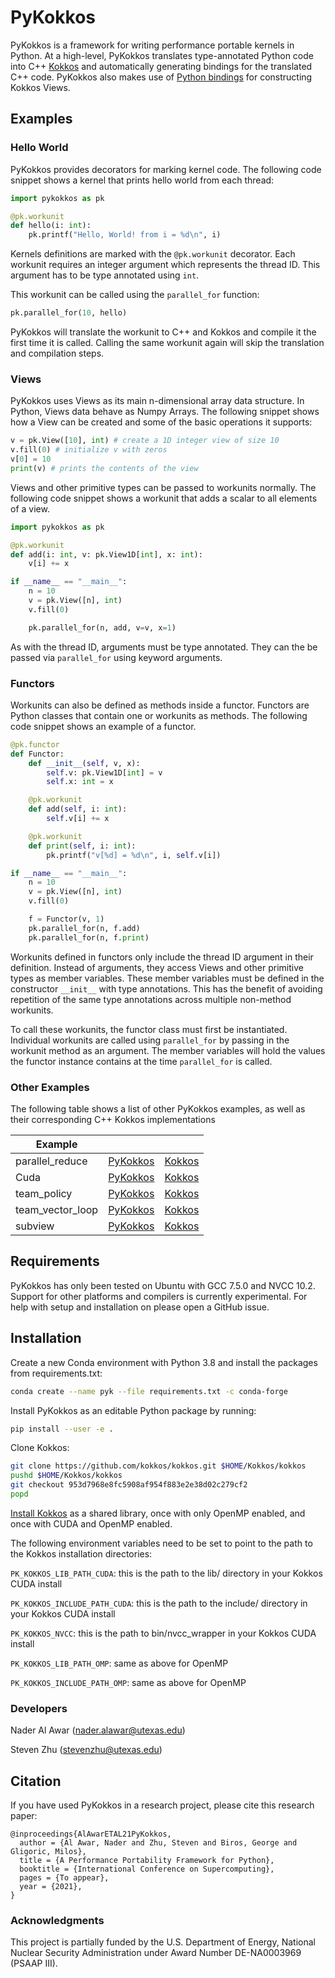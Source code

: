 # PyKokkos

PyKokkos is a framework for writing performance portable kernels in
Python. At a high-level, PyKokkos translates type-annotated Python
code into C++ [Kokkos](https://github.com/kokkos/kokkos/) and
automatically generating bindings for the translated C++ code.
PyKokkos also makes use of [Python
bindings](https://github.com/kokkos/kokkos-python) for constructing
Kokkos Views.

## Examples

### Hello World

PyKokkos provides decorators for marking kernel code. The following
code snippet shows a kernel that prints hello world from each thread:

```python
import pykokkos as pk

@pk.workunit
def hello(i: int):
    pk.printf("Hello, World! from i = %d\n", i)
```

Kernels definitions are marked with the `@pk.workunit` decorator. Each
workunit requires an integer argument which represents the thread ID.
This argument has to be type annotated using `int`.

This workunit can be called using the `parallel_for` function:

```python
pk.parallel_for(10, hello)
```

PyKokkos will translate the workunit to C++ and Kokkos and compile it
the first time it is called. Calling the same workunit again will skip
the translation and compilation steps.

### Views

PyKokkos uses Views as its main n-dimensional array data structure. In
Python, Views data behave as Numpy Arrays. The following snippet shows
how a View can be created and some of the basic operations it
supports:

```python
v = pk.View([10], int) # create a 1D integer view of size 10
v.fill(0) # initialize v with zeros
v[0] = 10
print(v) # prints the contents of the view
```

Views and other primitive types can be passed to workunits normally.
The following code snippet shows a workunit that adds a scalar to all
elements of a view.

```python
import pykokkos as pk

@pk.workunit
def add(i: int, v: pk.View1D[int], x: int):
    v[i] += x

if __name__ == "__main__":
    n = 10
    v = pk.View([n], int)
    v.fill(0)

    pk.parallel_for(n, add, v=v, x=1)
```

As with the thread ID, arguments must be type annotated. They can the
be passed via `parallel_for` using keyword arguments.

### Functors

Workunits can also be defined as methods inside a functor. Functors
are Python classes that contain one or workunits as methods. The
following code snippet shows an example of a functor.

```python
@pk.functor
def Functor:
    def __init__(self, v, x):
        self.v: pk.View1D[int] = v
        self.x: int = x

    @pk.workunit
    def add(self, i: int):
        self.v[i] += x

    @pk.workunit
    def print(self, i: int):
        pk.printf("v[%d] = %d\n", i, self.v[i])

if __name__ == "__main__":
    n = 10
    v = pk.View([n], int)
    v.fill(0)

    f = Functor(v, 1)
    pk.parallel_for(n, f.add)
    pk.parallel_for(n, f.print)
```

Workunits defined in functors only include the thread ID argument in
their definition. Instead of arguments, they access Views and other
primitive types as member variables. These member variables must be
defined in the constructor `__init__` with type annotations. This has
the benefit of avoiding repetition of the same type annotations across
multiple non-method workunits.

To call these workunits, the functor class must first be instantiated.
Individual workunits are called using `parallel_for` by passing in the
workunit method as an argument. The member variables will hold the
values the functor instance contains at the time `parallel_for` is
called.

### Other Examples

The following table shows a list of other PyKokkos examples, as well
as their corresponding C++ Kokkos implementations

| Example  | | |
| -------- | - | - |
| parallel_reduce | [PyKokkos](https://github.com/kokkos/pykokkos/blob/main/examples/kokkos-tutorials/functor/02.py) | [Kokkos](https://github.com/kokkos/kokkos-tutorials/blob/main/Exercises/02/Solution/exercise_2_solution.cpp) |
| Cuda | [PyKokkos](https://github.com/kokkos/pykokkos/blob/main/examples/kokkos-tutorials/functor/04.py) | [Kokkos](https://github.com/kokkos/kokkos-tutorials/blob/main/Exercises/04/Solution/exercise_4_solution.cpp) |
| team_policy | [PyKokkos](https://github.com/kokkos/pykokkos/blob/main/examples/kokkos-tutorials/functor/team_policy.py) | [Kokkos](https://github.com/kokkos/kokkos-tutorials/blob/main/Exercises/team_policy/Solution/team_policy_solution.cpp) |
| team_vector_loop | [PyKokkos](https://github.com/kokkos/pykokkos/blob/main/examples/kokkos-tutorials/functor/team_vector_loop.py) | [Kokkos](https://github.com/kokkos/kokkos-tutorials/blob/main/Exercises/team_vector_loop/Solution/team_vector_loop_solution.cpp) |
| subview | [PyKokkos](https://github.com/kokkos/pykokkos/blob/main/examples/kokkos-tutorials/functor/subview.py) | [Kokkos](https://github.com/kokkos/kokkos-tutorials/blob/main/Exercises/subview/Solution/exercise_subview_solution.cpp) |

## Requirements

PyKokkos has only been tested on Ubuntu with GCC 7.5.0 and NVCC 10.2.
Support for other platforms and compilers is currently experimental.
For help with setup and installation on please open a GitHub issue.

## Installation

Create a new Conda environment with Python 3.8 and install the
packages from requirements.txt:

```bash
conda create --name pyk --file requirements.txt -c conda-forge
```

Install PyKokkos as an editable Python package by running:

```bash
pip install --user -e .
```

Clone Kokkos:

```bash
git clone https://github.com/kokkos/kokkos.git $HOME/Kokkos/kokkos
pushd $HOME/Kokkos/kokkos
git checkout 953d7968e8fc5908af954f883e2e38d02c279cf2
popd
```

[Install
Kokkos](https://github.com/kokkos/kokkos/blob/master/BUILD.md) as a
shared library, once with only OpenMP enabled, and once with CUDA and
OpenMP enabled.

The following environment variables need to be set to point to the
path to the Kokkos installation directories:

`PK_KOKKOS_LIB_PATH_CUDA`: this is the path to the lib/ directory in your Kokkos CUDA install

`PK_KOKKOS_INCLUDE_PATH_CUDA`: this is the path to the include/ directory in your Kokkos CUDA install

`PK_KOKKOS_NVCC`: this is the path to bin/nvcc_wrapper in your Kokkos CUDA install

`PK_KOKKOS_LIB_PATH_OMP`: same as above for OpenMP

`PK_KOKKOS_INCLUDE_PATH_OMP`: same as above for OpenMP

### Developers

Nader Al Awar (nader.alawar@utexas.edu)

Steven Zhu (stevenzhu@utexas.edu)

## Citation

If you have used PyKokkos in a research project, please cite this
research paper:
```
@inproceedings{AlAwarETAL21PyKokkos,
  author = {Al Awar, Nader and Zhu, Steven and Biros, George and Gligoric, Milos},
  title = {A Performance Portability Framework for Python},
  booktitle = {International Conference on Supercomputing},
  pages = {To appear},
  year = {2021},
}
```

### Acknowledgments

This project is partially funded by the U.S. Department of Energy,
National Nuclear Security Administration under Award Number
DE-NA0003969 (PSAAP III).
